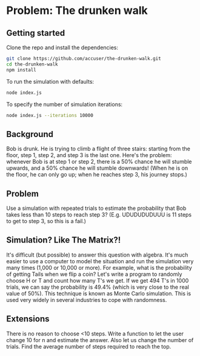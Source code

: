 # Problem: The drunken walk

## Getting started

Clone the repo and install the dependencies:

```bash
git clone https://github.com/accuser/the-drunken-walk.git
cd the-drunken-walk
npm install
```

To run the simulation with defaults:

```bash
node index.js
```

To specify the number of simulation iterations:

```bash
node index.js --iterations 10000
```

## Background

Bob is drunk. He is trying to climb a flight of three stairs: starting from the floor, step 1, step 2, and step 3 is the last one.
Here's the problem: whenever Bob is at step 1 or step 2, there is a 50% chance he will stumble upwards, and a 50% chance he will stumble downwards!
(When he is on the floor, he can only go up; when he reaches step 3, his journey stops.)

## Problem

Use a simulation with repeated trials to estimate the probability that Bob takes less than 10 steps to reach step 3? (E.g. UDUDUDUDUUU is 11 steps to get to step 3, so this is a fail.)

## Simulation? Like The Matrix?!

It's difficult (but possible) to answer this question with algebra. It's much easier to use a computer to model the situation and run the simulation very many times (1,000 or 10,000 or more). For example, what is the probability of getting Tails when we flip a coin? Let's write a program to randomly choose H or T and count how many T's we get. If we get 494 T's in 1000 trials, we can say the probability is 49.4% (which is very close to the real value of 50%). This technique is known as Monte Carlo simulation. This is used very widely in several industries to cope with randomness.

## Extensions

There is no reason to choose <10 steps. Write a function to let the user change 10 for n and estimate the answer.
Also let us change the number of trials.
Find the average number of steps required to reach the top.
